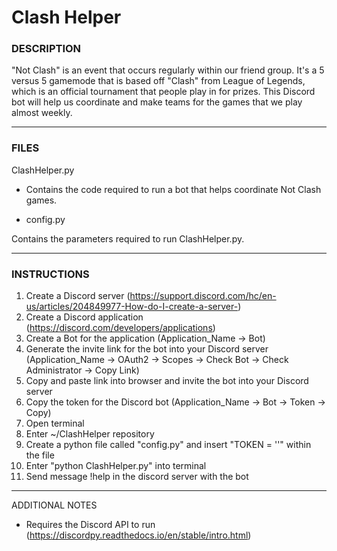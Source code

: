 # Clash Helper

### DESCRIPTION

"Not Clash" is an event that occurs regularly within our friend group. It's a 5 versus 5 gamemode that is based off "Clash" from League of Legends, which is an official tournament that people play in for prizes. This Discord bot will help us coordinate and make teams for the games that we play almost weekly.

---
### FILES

ClashHelper.py

- Contains the code required to run a bot that helps coordinate Not Clash games.

- config.py

Contains the parameters required to run ClashHelper.py.

---
### INSTRUCTIONS

1. Create a Discord server (https://support.discord.com/hc/en-us/articles/204849977-How-do-I-create-a-server-)
2. Create a Discord application (https://discord.com/developers/applications)
3. Create a Bot for the application (Application_Name -> Bot)
4. Generate the invite link for the bot into your Discord server (Application_Name -> OAuth2 -> Scopes -> Check Bot -> Check Administrator -> Copy Link)
5. Copy and paste link into browser and invite the bot into your Discord server
6. Copy the token for the Discord bot (Application_Name -> Bot -> Token -> Copy)
7. Open terminal
8. Enter ~/ClashHelper repository
9. Create a python file called "config.py" and insert "TOKEN = '<Discord Bot Token>'" within the file
10. Enter "python ClashHelper.py" into terminal
11. Send message !help in the discord server with the bot

-------------------
ADDITIONAL NOTES

- Requires the Discord API to run (https://discordpy.readthedocs.io/en/stable/intro.html)